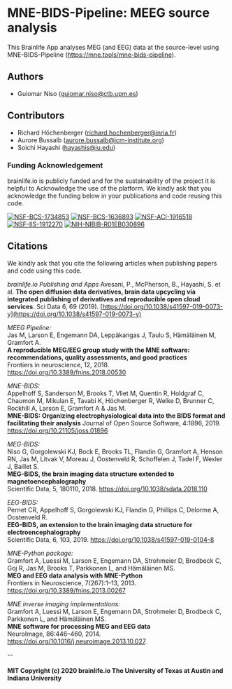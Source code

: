 # MNE-BIDS-Pipeline: MEEG source analysis

This Brainlife App analyses MEG (and EEG) data at the source-level using MNE-BIDS-Pipeline (https://mne.tools/mne-bids-pipeline).

## Authors
- Guiomar Niso (guiomar.niso@ctb.upm.es)

## Contributors
- Richard Höchenberger (richard.hochenberger@inria.fr)
- Aurore Bussalb (aurore.bussalb@icm-institute.org)
- Soichi Hayashi (hayashis@iu.edu)

### Funding Acknowledgement
brainlife.io is publicly funded and for the sustainability of the project it is helpful to Acknowledge the use of the platform. We kindly ask that you acknowledge the funding below in your publications and code reusing this code.

[![NSF-BCS-1734853](https://img.shields.io/badge/NSF_BCS-1734853-blue.svg)](https://nsf.gov/awardsearch/showAward?AWD_ID=1734853)
[![NSF-BCS-1636893](https://img.shields.io/badge/NSF_BCS-1636893-blue.svg)](https://nsf.gov/awardsearch/showAward?AWD_ID=1636893)
[![NSF-ACI-1916518](https://img.shields.io/badge/NSF_ACI-1916518-blue.svg)](https://nsf.gov/awardsearch/showAward?AWD_ID=1916518)
[![NSF-IIS-1912270](https://img.shields.io/badge/NSF_IIS-1912270-blue.svg)](https://nsf.gov/awardsearch/showAward?AWD_ID=1912270)
[![NIH-NIBIB-R01EB030896](https://img.shields.io/badge/NIH_NIBIB-R01EB030896-green.svg)](https://grantome.com/grant/NIH/R01-EB030896-01)

## Citations
We kindly ask that you cite the following articles when publishing papers and code using this code. 

*brainlife.io Publishing and Apps*
Avesani, P., McPherson, B., Hayashi, S. et al. **The open diffusion data derivatives, brain data upcycling via integrated publishing of derivatives and reproducible open cloud services**. Sci Data 6, 69 (2019). [https://doi.org/10.1038/s41597-019-0073-y](https://doi.org/10.1038/s41597-019-0073-y)

*MEEG Pipeline:*    
Jas M, Larson E, Engemann DA, Leppäkangas J, Taulu S, Hämäläinen M, Gramfort A.  
**A reproducible MEG/EEG group study with the MNE software: recommendations, quality assessments, and good practices**  
Frontiers in neuroscience, 12, 2018. https://doi.org/10.3389/fnins.2018.00530

*MNE-BIDS:*  
Appelhoff S, Sanderson M, Brooks T, Vliet M, Quentin R, Holdgraf C, Chaumon M, Mikulan E, Tavabi K, Höchenberger R, Welke D, Brunner C, Rockhill A, Larson E, Gramfort A & Jas M.  
**MNE-BIDS: Organizing electrophysiological data into the BIDS format and facilitating their analysis** Journal of Open Source Software, 4:1896, 2019. https://doi.org/10.21105/joss.01896

*MEG-BIDS:*  
Niso G, Gorgolewski KJ, Bock E, Brooks TL, Flandin G, Gramfort A, Henson RN, Jas M, Litvak V, Moreau J, Oostenveld R, Schoffelen J, Tadel F, Wexler J, Baillet S.  
**MEG-BIDS, the brain imaging data structure extended to magnetoencephalography**  
Scientific Data, 5, 180110, 2018. https://doi.org/10.1038/sdata.2018.110

*EEG-BIDS:*  
Pernet CR, Appelhoff S, Gorgolewski KJ, Flandin G, Phillips C, Delorme A, Oostenveld R.  
**EEG-BIDS, an extension to the brain imaging data structure for electroencephalography**  
Scientific Data, 6, 103, 2019. https://doi.org/10.1038/s41597-019-0104-8

*MNE-Python package:*  
Gramfort A, Luessi M, Larson E, Engemann DA, Strohmeier D, Brodbeck C, Goj R, Jas M, Brooks T, Parkkonen L, and Hämäläinen MS.  
**MEG and EEG data analysis with MNE-Python**  
Frontiers in Neuroscience, 7(267):1–13, 2013. https://doi.org/10.3389/fnins.2013.00267

*MNE inverse imaging implementations:*  
Gramfort A, Luessi M, Larson E, Engemann DA, Strohmeier D, Brodbeck C, Parkkonen L, and Hämäläinen MS.  
**MNE software for processing MEG and EEG data**  
NeuroImage, 86:446–460, 2014. https://doi.org/10.1016/j.neuroimage.2013.10.027.
  
  --

#### MIT Copyright (c) 2020 brainlife.io The University of Texas at Austin and Indiana University

